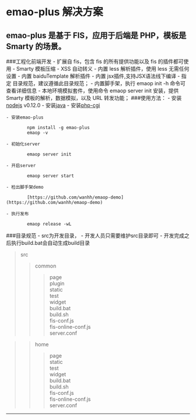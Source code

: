 emao-plus 解决方案
====================

emao-plus 是基于 FIS，应用于后端是 PHP，模板是 Smarty 的场景。
------------------


###工程化前端开发
    - 扩展自 fis，包含 fis 的所有提供功能以及 fis 的插件都可使用
    - Smarty 模板压缩
    - XSS 自动转义
    - 内置 less 解析插件，使用 less 无需任何设置
    - 内置 baiduTemplate 解析插件
    - 内置 jsx插件,支持JSX语法线下编译
    - 指定 目录规范，建议遵循此目录规范；
    - 内置脚手架，执行 emaop init -h 命令可查看详细信息
    - 本地环境模拟套件，使用命令 emaop server init 安装，提供 Smarty 模板的解析，数据模拟，以及 URL 转发功能；
###使用方法：
    - 安装[nodejs](http://nodejs.org/) v0.12.0
    - 安装[java](http://java.com/)
    - 安装[php-cgi](http://www.apachefriends.org/)

    - 安装emao-plus

            npm install -g emao-plus
            emaop -v

    - 初始化server

            emaop server init

    - 开启server

            emaop server start

    - 检出脚手架demo

            [https://github.com/wanhh/emaop-demo](https://github.com/wanhh/emaop-demo)

    - 执行发布

            emaop release -wL




###目录规范
    - src为开发目录，
    - 开发人员只需要维护src目录即可
    - 开发完成之后执行build.bat会自动生成build目录

> src  
> > common  
> > > page  
> > > plugin  
> > > static  
> > > test  
> > > widget  
> > > build.bat  
> > > build.sh  
> > > fis-conf.js  
> > > fis-online-conf.js  
> > > server.conf  

> > home  
> > > page  
> > > static  
> > > test  
> > > widget  
> > > build.bat  
> > > build.sh  
> > > fis-conf.js  
> > > fis-online-conf.js  
> > > server.conf  

------------
